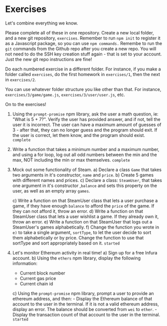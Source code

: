# Exercises

Let's combine everything we know.

Please complete all of these in one repository. Create a new local folder, and a new git repository, `exercises`. Remember to run `npm init` to register it as a Javascript package, so you can use `npm commands.` Remembe to run the `git` commands from the Github repo after you create a new repo. You will not need to do the SSH key creation stuff again - that is set to your account. Just the new git repo instructions are fine!

Do each numbered exercise in a different folder.
For instance, if you make a folder called `exercises`, do the first homework in `exercises/1`, then the next in `exercises/2`.

You can use whatever folder structure you like other than that. For instance, `exercises/3/game/game.js`, `exercises/3/user/user.js`, etc.

On to the exercises!

1. Using the `prompt-promise` npm library, ask the user a math question, ie: "What is 5 + 7?". Verify the user has provided answer, and if not, tell the user it is incorrect. The user can have a maximum amount of guesses of 3 - after that, they can no longer guess and the program should exit. If the user is correct, let them know, and the program should exist.
`complete`

2. Write a function that takes a minimum number and a maximum number, and using a for loop, log out all odd numbers between the min and the max, NOT including the min or max themselves.
`complete`

3. Mock out some functionality of Steam.
   a) Declare a class `Game` that takes two arguments in it's constructor, `name` and `price`.
   b) Create 5 games with different names and prices.
   c) Declare a class: `SteamUser`, that takes one argument in it's constructor ,`balance` and sets this property on the user, as well as an empty array `games`.

   c) Write a function on that SteamUser class that lets a user purchase a game, if they have enough `balance` to afford the `price` of the game. If they can not afford it, throw an error.
   d) Write a function on that SteamUser class that lets a user wishlist a game. If they already own it, throw an error.
   e) Write a function on that SteamUser that logs out a SteamUser's games alphabetically.
   f) Change the function you wrote in `e)` to take a single argument, `sortType`, to let the user decide to sort them alphabetically or by price. Change the function to use that sortType and sort appropriately based on it.
`started`

4. Let's monitor Ethereum activity in real time!
   a) Sign up for a free Infura account.
   b) Using the `ethers` npm library, display the following information:

   - Current block number
   - Current gas price
   - Current chain id

   c) Using the `prompt-promise` npm library, prompt a user to provide an ethereum address, and then: - Display the Ethereum balance of that account to the user in the terminal. If it is not a valid ethereum address, display an error. The balance should be converted from `wei` to `ether`. - Display the transaction count of that account to the user in the terminal.
`started`
